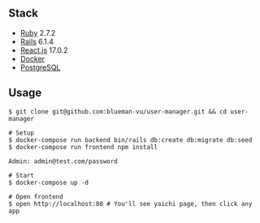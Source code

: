 
## Stack

- [Ruby](https://www.ruby-lang.org/en/) 2.7.2
- [Rails](https://rubyonrails.org/) 6.1.4
- [React.js](https://reactjs.org/) 17.0.2
- [Docker](https://docs.docker.com/)
- [PostgreSQL](https://www.postgresql.org/)

## Usage

```shell
$ git clone git@github.com:blueman-vu/user-manager.git && cd user-manager

# Setup
$ docker-compose run backend bin/rails db:create db:migrate db:seed
$ docker-compose run frontend npm install

Admin: admin@test.com/password

# Start
$ docker-compose up -d

# Open frontend
$ open http://localhost:80 # You'll see yaichi page, then click any app
```
